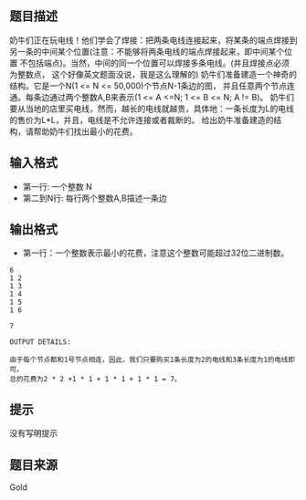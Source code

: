 


## 题目描述
奶牛们正在玩电线！他们学会了焊接：把两条电线连接起来，将某条的端点焊接到
另一条的中间某个位置(注意：不能够将两条电线的端点焊接起来，即中间某个位置
不包括端点)。当然，中间的同一个位置可以焊接多条电线。(并且焊接点必须为整数点，
这个好像英文题面没说，我是这么理解的)
奶牛们准备建造一个神奇的结构。它是一个N(1 <= N <= 50,000)个节点N-1条边的图，
并且任意两个节点连通。每条边通过两个整数A,B来表示(1 <= A <=N; 1 <= B <= N; A != B)。
奶牛们要从当地的店里买电线，然而，越长的电线就越贵，具体地：一条长度为L的电线
的售价为L*L，并且，电线是不允许连接或者裁断的。
给出奶牛准备建造的结构，请帮助奶牛们找出最小的花费。
## 输入格式
* 第一行: 一个整数 N
* 第二到N行: 每行两个整数A,B描述一条边
## 输出格式
* 第一行：一个整数表示最小的花费，注意这个整数可能超过32位二进制数。

```input1
6
1 2
1 3
1 4
1 5
1 6

```

```output1
7

OUTPUT DETAILS:

由于每个节点都和1号节点相连，因此，我们只要购买1条长度为2的电线和3条长度为1的电线即可。
总的花费为2 * 2 +1 * 1 + 1 * 1 + 1 * 1 = 7。
```

## 提示
没有写明提示
## 题目来源
Gold


